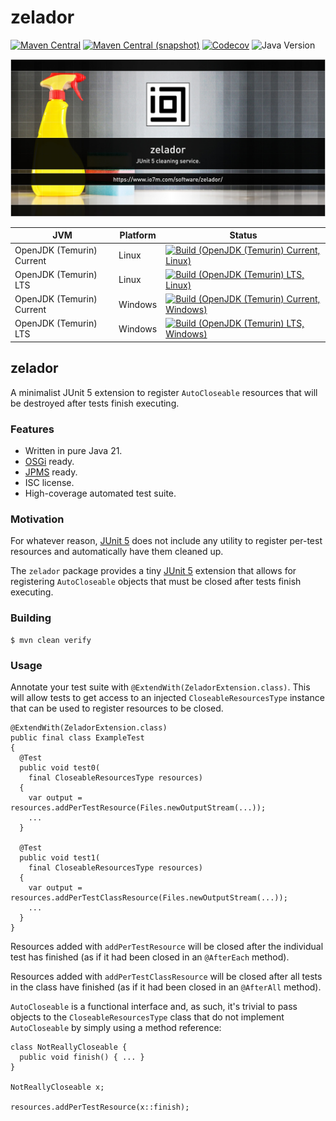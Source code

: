 zelador
===

[![Maven Central](https://img.shields.io/maven-central/v/com.io7m.zelador/com.io7m.zelador.svg?style=flat-square)](http://search.maven.org/#search%7Cga%7C1%7Cg%3A%22com.io7m.zelador%22)
[![Maven Central (snapshot)](https://img.shields.io/nexus/s/com.io7m.zelador/com.io7m.zelador?server=https%3A%2F%2Fs01.oss.sonatype.org&style=flat-square)](https://s01.oss.sonatype.org/content/repositories/snapshots/com/io7m/zelador/)
[![Codecov](https://img.shields.io/codecov/c/github/io7m-com/zelador.svg?style=flat-square)](https://codecov.io/gh/io7m-com/zelador)
![Java Version](https://img.shields.io/badge/21-java?label=java&color=007fff)

![com.io7m.zelador](./src/site/resources/zelador.jpg?raw=true)

| JVM | Platform | Status |
|-----|----------|--------|
| OpenJDK (Temurin) Current | Linux | [![Build (OpenJDK (Temurin) Current, Linux)](https://img.shields.io/github/actions/workflow/status/io7m-com/zelador/main.linux.temurin.current.yml)](https://www.github.com/io7m-com/zelador/actions?query=workflow%3Amain.linux.temurin.current)|
| OpenJDK (Temurin) LTS | Linux | [![Build (OpenJDK (Temurin) LTS, Linux)](https://img.shields.io/github/actions/workflow/status/io7m-com/zelador/main.linux.temurin.lts.yml)](https://www.github.com/io7m-com/zelador/actions?query=workflow%3Amain.linux.temurin.lts)|
| OpenJDK (Temurin) Current | Windows | [![Build (OpenJDK (Temurin) Current, Windows)](https://img.shields.io/github/actions/workflow/status/io7m-com/zelador/main.windows.temurin.current.yml)](https://www.github.com/io7m-com/zelador/actions?query=workflow%3Amain.windows.temurin.current)|
| OpenJDK (Temurin) LTS | Windows | [![Build (OpenJDK (Temurin) LTS, Windows)](https://img.shields.io/github/actions/workflow/status/io7m-com/zelador/main.windows.temurin.lts.yml)](https://www.github.com/io7m-com/zelador/actions?query=workflow%3Amain.windows.temurin.lts)|

## zelador

A minimalist JUnit 5 extension to register `AutoCloseable` resources that
will be destroyed after tests finish executing.

### Features

  * Written in pure Java 21.
  * [OSGi](https://www.osgi.org/) ready.
  * [JPMS](https://en.wikipedia.org/wiki/Java_Platform_Module_System) ready.
  * ISC license.
  * High-coverage automated test suite.

### Motivation

For whatever reason, [JUnit 5](https://junit.org/junit5/) does not include
any utility to register per-test resources and automatically have them
cleaned up.

The `zelador` package provides a tiny [JUnit 5](https://junit.org/junit5/)
extension that allows for registering `AutoCloseable` objects that must be
closed after tests finish executing.

### Building

```
$ mvn clean verify
```

### Usage

Annotate your test suite with `@ExtendWith(ZeladorExtension.class)`. This
will allow tests to get access to an injected `CloseableResourcesType`
instance that can be used to register resources to be closed.

```
@ExtendWith(ZeladorExtension.class)
public final class ExampleTest
{
  @Test
  public void test0(
    final CloseableResourcesType resources)
  {
    var output = resources.addPerTestResource(Files.newOutputStream(...));
    ...
  }

  @Test
  public void test1(
    final CloseableResourcesType resources)
  {
    var output = resources.addPerTestClassResource(Files.newOutputStream(...));
    ...
  }
}
```

Resources added with `addPerTestResource` will be closed after the individual
test has finished (as if it had been closed in an `@AfterEach` method).

Resources added with `addPerTestClassResource` will be closed after all tests 
in the class have finished (as if it had been closed in an `@AfterAll` method).

`AutoCloseable` is a functional interface and, as such, it's trivial to pass
objects to the `CloseableResourcesType` class that do not implement
`AutoCloseable` by simply using a method reference:

```
class NotReallyCloseable {
  public void finish() { ... }
}

NotReallyCloseable x;

resources.addPerTestResource(x::finish);
```


